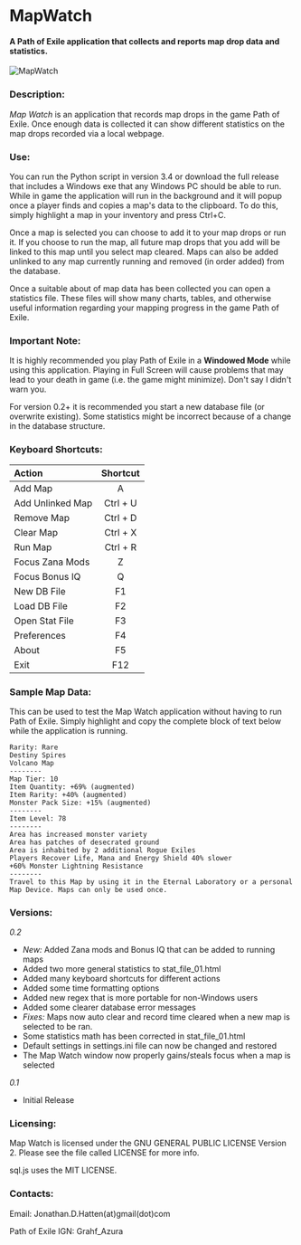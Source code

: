 # MapWatch
#### A Path of Exile application that collects and reports map drop data and statistics.


![MapWatch](http://i.imgur.com/fOi1ayu.png "Map Watch - Main Window")


### Description:
*Map Watch* is an application that records map drops in the game Path of Exile.  Once enough data is collected it can show different statistics on the map drops recorded via a local webpage.  


### Use:
You can run the Python script in version 3.4 or download the full release that includes a Windows exe that any Windows PC should be able to run.  While in game the application will run in the background and it will popup once a player finds and copies a map's data to the clipboard.  To do this, simply highlight a map in your inventory and press Ctrl+C.  
	
Once a map is selected you can choose to add it to your map drops or run it.  If you choose to run the map, all future map drops that you add will be linked to this map until you select map cleared.  Maps can also be added unlinked to any map currently running and removed (in order added) from the database.

Once a suitable about of map data has been collected you can open a statistics file.  These files will show many charts, tables, and otherwise useful information regarding your mapping progress in the game Path of Exile.  


### Important Note:
It is highly recommended you play Path of Exile in a **Windowed Mode** while using this application.  Playing in Full Screen will cause problems that may lead to your death in game (i.e. the game might minimize).  Don't say I didn't warn you.

For version 0.2+ it is recommended you start a new database file (or overwrite existing).  Some statistics might be incorrect because of a change in the database structure.  


### Keyboard Shortcuts:
| Action | Shortcut |
| :----- | :------: |
| Add Map | A |
| Add Unlinked Map | Ctrl + U |
| Remove Map | Ctrl + D |
| Clear Map | Ctrl + X |
| Run Map | Ctrl + R |
| Focus Zana Mods | Z |
| Focus Bonus IQ | Q |
| New DB File | F1 |
| Load DB File | F2 |
| Open Stat File | F3 |
| Preferences | F4 |
| About | F5 |
| Exit | F12 |


### Sample Map Data:
This can be used to test the Map Watch application without having to run Path of Exile.  Simply highlight and copy the complete block of text below while the application is running.
```
Rarity: Rare
Destiny Spires
Volcano Map
--------
Map Tier: 10
Item Quantity: +69% (augmented)
Item Rarity: +40% (augmented)
Monster Pack Size: +15% (augmented)
--------
Item Level: 78
--------
Area has increased monster variety
Area has patches of desecrated ground
Area is inhabited by 2 additional Rogue Exiles
Players Recover Life, Mana and Energy Shield 40% slower
+60% Monster Lightning Resistance
--------
Travel to this Map by using it in the Eternal Laboratory or a personal Map Device. Maps can only be used once.
```

### Versions:
*0.2*
* *New:* Added Zana mods and Bonus IQ that can be added to running maps
* Added two more general statistics to stat_file_01.html
* Added many keyboard shortcuts for different actions
* Added some time formatting options
* Added new regex that is more portable for non-Windows users
* Added some clearer database error messages
* *Fixes:* Maps now auto clear and record time cleared when a new map is selected to be ran.
* Some statistics math has been corrected in stat_file_01.html
* Default settings in settings.ini file can now be changed and restored
* The Map Watch window now properly gains/steals focus when a map is selected

*0.1*
* Initial Release


### Licensing:
Map Watch is licensed under the GNU GENERAL PUBLIC LICENSE Version 2.  Please see the file called LICENSE for more info.

sql.js uses the MIT LICENSE.


### Contacts:
Email:  Jonathan.D.Hatten(at)gmail(dot)com

Path of Exile IGN:  Grahf_Azura
